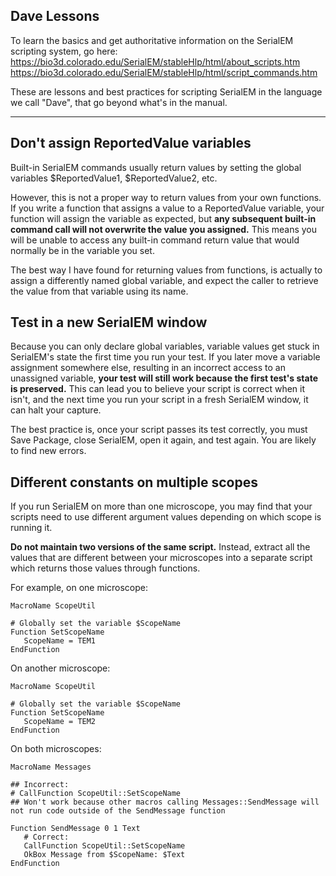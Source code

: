 Dave Lessons
------------

To learn the basics and get authoritative information on the SerialEM scripting system, go here:
    https://bio3d.colorado.edu/SerialEM/stableHlp/html/about_scripts.htm
    https://bio3d.colorado.edu/SerialEM/stableHlp/html/script_commands.htm

These are lessons and best practices for scripting SerialEM in the language we call "Dave", that go beyond what's in the manual.

---

## Don't assign ReportedValue variables

Built-in SerialEM commands usually return values by setting the global variables $ReportedValue1, $ReportedValue2, etc.

However, this is not a proper way to return values from your own functions. If you write a function that assigns a value to a ReportedValue variable, your function will assign the variable as expected, but **any subsequent built-in command call will not overwrite the value you assigned.** This means you will be unable to access any built-in command return value that would normally be in the variable you set.

The best way I have found for returning values from functions, is actually to assign a differently named global variable, and expect the caller to retrieve the value from that variable using its name.

## Test in a new SerialEM window

Because you can only declare global variables, variable values get stuck in SerialEM's state the first time you run your test. If you later move a variable assignment somewhere else, resulting in an incorrect access to an unassigned variable, **your test will still work because the first test's state is preserved.** This can lead you to believe your script is correct when it isn't, and the next time you run your script in a fresh SerialEM window, it can halt your capture.

The best practice is, once your script passes its test correctly, you must Save Package, close SerialEM, open it again, and test again. You are likely to find new errors.

## Different constants on multiple scopes

If you run SerialEM on more than one microscope, you may find that your scripts need to use different argument values depending on which scope is running it.

**Do not maintain two versions of the same script.** Instead, extract all the values that are different between your microscopes into a separate script which returns those values through functions.

For example, on one microscope:

```
MacroName ScopeUtil

# Globally set the variable $ScopeName
Function SetScopeName
   ScopeName = TEM1
EndFunction
```

On another microscope:

```
MacroName ScopeUtil

# Globally set the variable $ScopeName
Function SetScopeName
   ScopeName = TEM2
EndFunction
```

On both microscopes:

```
MacroName Messages

## Incorrect:
# CallFunction ScopeUtil::SetScopeName
## Won't work because other macros calling Messages::SendMessage will not run code outside of the SendMessage function

Function SendMessage 0 1 Text
   # Correct:
   CallFunction ScopeUtil::SetScopeName
   OkBox Message from $ScopeName: $Text
EndFunction
```